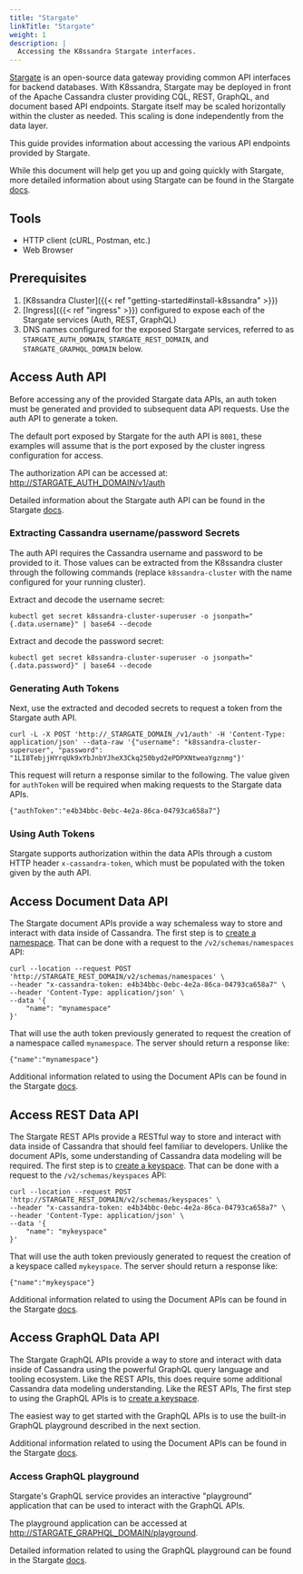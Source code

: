 ```yaml
---
title: "Stargate"
linkTitle: "Stargate"
weight: 1
description: |
  Accessing the K8ssandra Stargate interfaces.
---
```


[Stargate](https://stargate.io/) is an open-source data gateway providing common
API interfaces for backend databases. With K8ssandra, Stargate may be deployed
in front of the Apache Cassandra cluster providing CQL, REST, GraphQL, and document based API
endpoints. Stargate itself may be scaled horizontally within the cluster as needed. 
This scaling is done independently from the data layer.

This guide provides information about accessing the various API endpoints
provided by Stargate.

While this document will help get you up and going quickly with Stargate, more detailed 
information about using Stargate can be found in the Stargate 
[docs](https://stargate.io/docs/stargate/1.0/quickstart/quickstart.html). 

## Tools

* HTTP client (cURL, Postman, etc.)
* Web Browser

## Prerequisites

1. [K8ssandra Cluster]({{< ref "getting-started#install-k8ssandra" >}})
1. [Ingress]({{< ref "ingress" >}}) configured to expose each of the Stargate services (Auth, REST, GraphQL)
1. DNS names configured for the exposed Stargate services, referred to as `STARGATE_AUTH_DOMAIN`, `STARGATE_REST_DOMAIN`, and `STARGATE_GRAPHQL_DOMAIN` below.

## Access Auth API

Before accessing any of the provided Stargate data APIs, an auth token must be generated and provided
to subsequent data API requests.  Use the auth API to generate a token.

The default port exposed by Stargate for the auth API is `8081`, these examples will assume that is the
port exposed by the cluster ingress configuration for access.

The authorization API can be accessed at: [http://STARGATE_AUTH_DOMAIN/v1/auth](http://STARGATE_AUTH_DOMAIN/v1/auth)

Detailed information about the Stargate auth API can be found in the Stargate [docs](https://stargate.io/docs/stargate/1.0/developers-guide/auth.html).

### Extracting Cassandra username/password Secrets

The auth API requires the Cassandra username and password to be provided to it.  Those values can be 
extracted from the K8ssandra cluster through the following commands (replace `k8ssandra-cluster` with the
name configured for your running cluster).

Extract and decode the username secret:

```
kubectl get secret k8ssandra-cluster-superuser -o jsonpath="{.data.username}" | base64 --decode
```

Extract and decode the password secret:

```
kubectl get secret k8ssandra-cluster-superuser -o jsonpath="{.data.password}" | base64 --decode
```

### Generating Auth Tokens

Next, use the extracted and decoded secrets to request a token from the Stargate auth API.

```
curl -L -X POST 'http://_STARGATE_DOMAIN_/v1/auth' -H 'Content-Type: application/json' --data-raw '{"username": "k8ssandra-cluster-superuser", "password": "1LI8TebjjHYrqUk9xYbJnbYJheX3Ckq250byd2ePDPXNtweaYgznmg"}'
```

This request will return a response similar to the following. The value given for `authToken` will be required when making requests to the Stargate data APIs.

```
{"authToken":"e4b34bbc-0ebc-4e2a-86ca-04793ca658a7"}
```

### Using Auth Tokens

Stargate supports authorization within the data APIs through a custom HTTP header `x-cassandra-token`, which must be populated with the token given by the auth API.

## Access Document Data API

The Stargate document APIs provide a way schemaless way to store and interact with data inside of Cassandra.
The first step is to [create a namespace](https://stargate.io/docs/stargate/1.0/quickstart/quick_start-document.html#_creating_schema). 
That can be done with a request to the `/v2/schemas/namespaces` API:

```
curl --location --request POST 'http://STARGATE_REST_DOMAIN/v2/schemas/namespaces' \
--header "x-cassandra-token: e4b34bbc-0ebc-4e2a-86ca-04793ca658a7" \
--header 'Content-Type: application/json' \
--data '{
    "name": "mynamespace"
}'
```

That will use the auth token previously generated to request the creation of a namespace called `mynamespace`. The 
server should return a response like:

```
{"name":"mynamespace"}
```

Additional information related to using the Document APIs can be found in the Stargate [docs](https://stargate.io/docs/stargate/1.0/quickstart/quick_start-document.html).

## Access REST Data API

The Stargate REST APIs provide a RESTful way to store and interact with data inside of Cassandra that should feel
familiar to developers. Unlike the document APIs, some understanding of Cassandra data modeling will be required. The first step is to [create a keyspace](https://stargate.io/docs/stargate/1.0/quickstart/quick_start-rest.html#_creating_schema). 
That can be done with a request to the `/v2/schemas/keyspaces` API:

```
curl --location --request POST 'http://STARGATE_REST_DOMAIN/v2/schemas/keyspaces' \
--header "x-cassandra-token: e4b34bbc-0ebc-4e2a-86ca-04793ca658a7" \
--header 'Content-Type: application/json' \
--data '{
    "name": "mykeyspace"
}'
```

That will use the auth token previously generated to request the creation of a keyspace called `mykeyspace`. 
The server should return a response like:

```
{"name":"mykeyspace"}
```

Additional information related to using the Document APIs can be found in the Stargate [docs](https://stargate.io/docs/stargate/1.0/quickstart/quick_start-rest.html).

## Access GraphQL Data API

The Stargate GraphQL APIs provide a way to store and interact with data inside of Cassandra using the powerful GraphQL
query language and tooling ecosystem. Like the REST APIs, this does require some additional Cassandra data modeling
understanding. Like the REST APIs, The first step to using the GraphQL APIs is to [create a keyspace](https://stargate.io/docs/stargate/1.0/quickstart/quick_start-graphql.html#_creating_schema).

The easiest way to get started with the GraphQL APIs is to use the built-in GraphQL playground described in the next section.

Additional information related to using the Document APIs can be found in the Stargate [docs](https://stargate.io/docs/stargate/1.0/quickstart/quick_start-graphql.html).

### Access GraphQL playground

Stargate's GraphQL service provides an interactive "playground" application that can be used to interact with the GraphQL APIs.

The playground application can be accessed at [http://STARGATE_GRAPHQL_DOMAIN/playground](http://STARGATE_GRAPHQL_DOMAIN/playground).

Detailed information related to using the GraphQL playground can be found in the Stargate [docs](https://stargate.io/docs/stargate/1.0/developers-guide/graphql-using.html#_using_the_graphql_playground).

